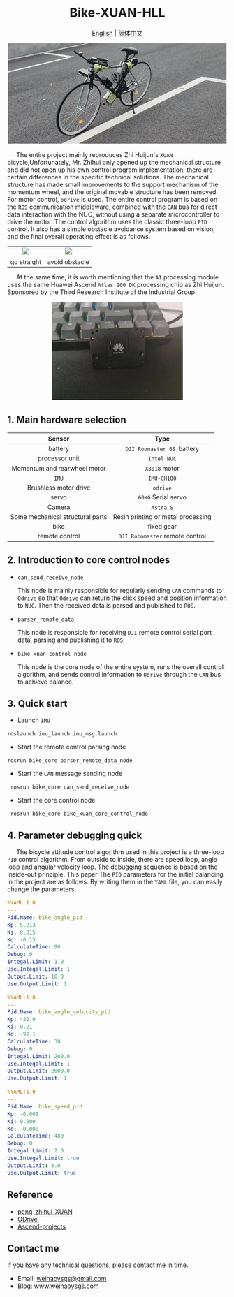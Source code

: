 
<div align="center">

# Bike-XUAN-HLL

</div>

<div align="center">

[English](README.md) | [简体中文](doc/README_CN.md)

</div>

<div align=center>
<img src="./images/bike-xuan-2.jpg" width="500px">
</div>

$\quad$ The entire project mainly reproduces Zhi Huijun's `XUAN` bicycle,Unfortunately, Mr. Zhihui only opened up the mechanical structure and did not open up his own control program implementation, there are certain differences in the specific technical solutions. The mechanical structure has made small improvements to the support mechanism of the momentum wheel, and the original movable structure has been removed. For motor control, `odrive` is used. The entire control program is based on the `ROS` communication middleware, combined with the `CAN` bus for direct data interaction with the NUC, without using a separate microcontroller to drive the motor. The control algorithm uses the classic three-loop `PID` control. It also has a simple obstacle avoidance system based on vision, and the final overall operating effect is as follows.

<table>
    <tr>
        <td><center><img src="./images/run2.gif" width="100%"></center></td>
        <td><center><img src="./images/run3.gif" width="100%"></center></td>
    </tr>
    <tr>
        <td><center>go straight</center></td>
        <td><center>avoid obstacle</center></td>
    </tr>
</table>



$\quad$ At the same time, it is worth mentioning that the `AI` processing module uses the same Huawei Ascend `Atlas 200 DK` processing chip as Zhi Huijun. Sponsored by the Third Research Institute of the Industrial Group.

<div align=center>
<img src="./images/atlas_200_wh.jpg" width="300px">
</div>


## 1. Main hardware selection

<center>

|           Sensor           |          Type           |
| :----------------------: | :---------------------: |
|           battery           | `DJI Roomaster 6S `battery |
|          processor unit   |       `Intel NUC`       |
| Momentum and rearwheel motor |      `X8018` motor       |
|          `IMU`           |       `IMU-CH100`       |
| Brushless motor drive |        `odrive`         |
|           servo        |     `60KG` Serial servo     |
|          Camera          |        `Astra S`        |
|      Some mechanical structural parts      |  Resin printing or metal processing   |
|          bike          |          fixed gear           |
|          remote control          | `DJI Robomaster` remote control  |

</center>


## 2. Introduction to core control nodes

- `can_send_receive_node`

  This node is mainly responsible for regularly sending `CAN` commands to `Odrive` so that `Odrive` can return the click speed and position information to `NUC`. Then the received data is parsed and published to `ROS`.

- `parser_remote_data` 

  This node is responsible for receiving `DJI` remote control serial port data, parsing and publishing it to `ROS`.

- `bike_xuan_control_node`

  This node is the core node of the entire system, runs the overall control algorithm, and sends control information to `Odrive` through the `CAN` bus to achieve balance.

## 3. Quick start

- Launch `IMU`

```shell
roslaunch imu_launch imu_msg.launch
```

- Start the remote control parsing node

```shell
rosrun bike_core parser_remote_data_node
```

- Start the `CAN` message sending node

```shell
 rosrun bike_core can_send_receive_node
```

- Start the core control node

```shell
 rosrun bike_core bike_xuan_core_control_node
```

## 4. Parameter debugging quick

$\quad$ The bicycle attitude control algorithm used in this project is a three-loop `PID` control algorithm. From outside to inside, there are speed loop, angle loop and angular velocity loop. The debugging sequence is based on the inside-out principle. This paper The `PID` parameters for the initial balancing in the project are as follows. By writing them in the `YAML` file, you can easily change the parameters.

```yaml
%YAML:1.0
---
Pid.Name: bike_angle_pid
Kp: 5.213
Ki: 0.015
Kd: -0.15
CalculateTime: 90
Debug: 0
Integal.Limit: 1.0
Use.Integal.Limit: 1
Output.Limit: 10.0
Use.Output.Limit: 1
```

```yaml
%YAML:1.0
---
Pid.Name: bike_angle_velocity_pid
Kp: 420.0
Ki: 0.21
Kd: -92.1
CalculateTime: 30
Debug: 0
Integal.Limit: 200.0
Use.Integal.Limit: 1
Output.Limit: 2000.0
Use.Output.Limit: 1
```

```yaml
%YAML:1.0
---
Pid.Name: bike_speed_pid
Kp: -0.001
Ki: 0.000
Kd: -0.000
CalculateTime: 480
Debug: 0
Integal.Limit: 2.0
Use.Integal.Limit: true
Output.Limit: 6.0
Use.Output.Limit: true
```

## Reference
- [peng-zhihui-XUAN](https://github.com/peng-zhihui/XUAN)
- [ODrive](https://github.com/odriverobotics/ODrive)
- [Ascend-projects](https://gitee.com/organizations/ascend/projects)

## Contact me

If you have any technical questions, please contact me in time.

- Email: weihaoysgs@gmail.com <br>
- Blog: www.weihaoysgs.com
